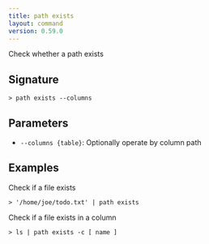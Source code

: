 ```yaml
---
title: path exists
layout: command
version: 0.59.0
---
```


Check whether a path exists

## Signature

```> path exists --columns```

## Parameters

 -  `--columns {table}`: Optionally operate by column path

## Examples

Check if a file exists
```shell
> '/home/joe/todo.txt' | path exists
```

Check if a file exists in a column
```shell
> ls | path exists -c [ name ]
```
